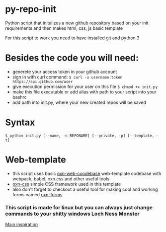 # py-repo-init
Python script that initalizes a new github repository based on your init requirements and then makes html, css, js basic template

For this script to work you need to have installed git and python 3

# Besides the code you will need:
- generete your access token in your github account
- sign in with curl command:
    `$ curl -u username:token https://api.github.com/user`
- give execution permission for your user on this file
    `$ chmod +x init.py`
- make this file executable or add alias with path to your script into your bashrc
- add path into init.py, where your new created repos will be saved
# Syntax 
`$ python init.py [--name, -n REPONAME] [--private, -p] [--template, -t]`

# Web-template
- this script uses basic [oxn-web-coodebase](https://github.com/Orexin/oxn-web-codebase) web-template codebase with webpack, babel, oxn.css and other useful tools
- [oxn-css](https://github.com/Orexin/oxn-web-codebase) simple CSS framework used in this template
- also don't forget to checkout a useful tool for making cool and working forms named [oxn-forms](https://github.com/Orexin/oxn-forms)

### This script is made for linux but you can always just change commands to your shitty windows Loch Ness Monster

[Main inspiration](https://www.youtube.com/watch?v=b3ySWJinSh4&ab_channel=CuriousCoding)